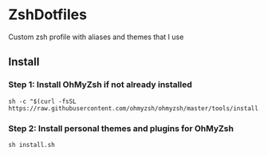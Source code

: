 # ZshDotfiles
Custom zsh profile with aliases and themes that I use

## Install

### Step 1: Install OhMyZsh if not already installed

```
sh -c "$(curl -fsSL https://raw.githubusercontent.com/ohmyzsh/ohmyzsh/master/tools/install.sh)"
```

### Step 2: Install personal themes and plugins for OhMyZsh

```
sh install.sh
```

